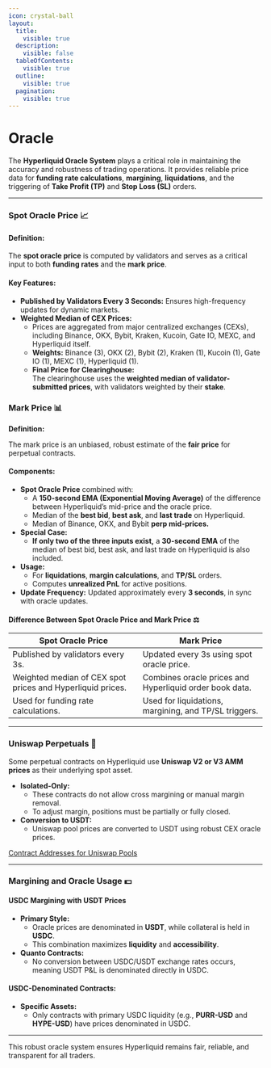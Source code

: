 ```yaml
---
icon: crystal-ball
layout:
  title:
    visible: true
  description:
    visible: false
  tableOfContents:
    visible: true
  outline:
    visible: true
  pagination:
    visible: true
---
```


# Oracle

The **Hyperliquid Oracle System** plays a critical role in maintaining the accuracy and robustness of trading operations. It provides reliable price data for **funding rate calculations**, **margining**, **liquidations**, and the triggering of **Take Profit (TP)** and **Stop Loss (SL)** orders.

***

### **Spot Oracle Price** 📈

#### Definition:

The **spot oracle price** is computed by validators and serves as a critical input to both **funding rates** and the **mark price**.

#### Key Features:

* **Published by Validators Every 3 Seconds:** Ensures high-frequency updates for dynamic markets.
* **Weighted Median of CEX Prices:**
  * Prices are aggregated from major centralized exchanges (CEXs), including Binance, OKX, Bybit, Kraken, Kucoin, Gate IO, MEXC, and Hyperliquid itself.
  * **Weights:** Binance (3), OKX (2), Bybit (2), Kraken (1), Kucoin (1), Gate IO (1), MEXC (1), Hyperliquid (1).
  * **Final Price for Clearinghouse:**\
    The clearinghouse uses the **weighted median of validator-submitted prices**, with validators weighted by their **stake**.

### **Mark Price** 📊

**Definition:**

The mark price is an unbiased, robust estimate of the **fair price** for perpetual contracts.

#### **Components:**

* **Spot Oracle Price** combined with:
  * A **150-second EMA (Exponential Moving Average)** of the difference between Hyperliquid’s mid-price and the oracle price.
  * Median of the **best bid**, **best ask**, and **last trade** on Hyperliquid.
  * Median of Binance, OKX, and Bybit **perp mid-prices.**
* **Special Case:**
  * **If only two of the three inputs exist,** a **30-second EMA** of the median of best bid, best ask, and last trade on Hyperliquid is also included.
* **Usage:**
  * For **liquidations**, **margin calculations**, and **TP/SL** orders.
  * Computes **unrealized PnL** for active positions.
* **Update Frequency:** Updated approximately every **3 seconds**, in sync with oracle updates.

#### **Difference Between Spot Oracle Price and Mark Price** ⚖️

| **Spot Oracle Price**                                      | **Mark Price**                                          |
| ---------------------------------------------------------- | ------------------------------------------------------- |
| Published by validators every 3s.                          | Updated every 3s using spot oracle price.               |
| Weighted median of CEX spot prices and Hyperliquid prices. | Combines oracle prices and Hyperliquid order book data. |
| Used for funding rate calculations.                        | Used for liquidations, margining, and TP/SL triggers.   |

***

### **Uniswap Perpetuals** 🦄

Some perpetual contracts on Hyperliquid use **Uniswap V2 or V3 AMM prices** as their underlying spot asset.

* **Isolated-Only:**
  * These contracts do not allow cross margining or manual margin removal.
  * To adjust margin, positions must be partially or fully closed.
* **Conversion to USDT:**
  * Uniswap pool prices are converted to USDT using robust CEX oracle prices.

[Contract Addresses for Uniswap Pools](https://hyperliquid.gitbook.io/hyperliquid-docs/trading/uniswap-perpetuals)

***

### **Margining and Oracle Usage** 💵

#### **USDC Margining with USDT Prices**

* **Primary Style:**
  * Oracle prices are denominated in **USDT**, while collateral is held in **USDC**.
  * This combination maximizes **liquidity** and **accessibility**.
* **Quanto Contracts:**
  * No conversion between USDC/USDT exchange rates occurs, meaning USDT P\&L is denominated directly in USDC.

#### **USDC-Denominated Contracts:**

* **Specific Assets:**
  * Only contracts with primary USDC liquidity (e.g., **PURR-USD** and **HYPE-USD**) have prices denominated in USDC.

***

This robust oracle system ensures Hyperliquid remains fair, reliable, and transparent for all traders.
